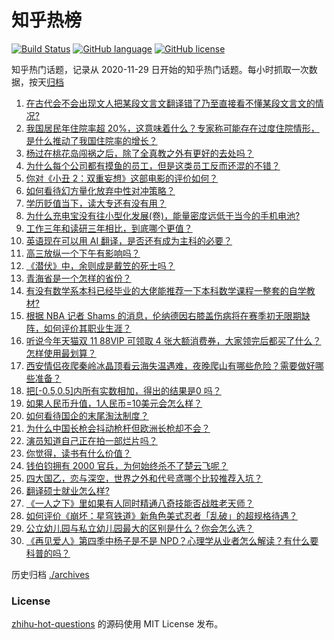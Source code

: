 # 知乎热榜
[![Build Status](https://github.com/ToWeLong/zhihu-hot-questions/workflows/CI/badge.svg)](https://github.com/ToWeLong/zhihu-hot-questions/actions)
[![GitHub language](https://img.shields.io/badge/language-golang-orange.svg)](https://golang.org/)
[![GitHub license](https://img.shields.io/github/license/ToWeLong/zhihu-hot-questions)](https://github.com/ToWeLong/zhihu-hot-questions/blob/main/LICENSE)

知乎热门话题，记录从 2020-11-29 日开始的知乎热门话题。每小时抓取一次数据，按天[归档](./archives)

<!-- BEGIN -->

1. [在古代会不会出现文人把某段文言文翻译错了乃至直接看不懂某段文言文的情况?](https://www.zhihu.com/question/768435246)
1. [我国居民年住院率超 20%，这意味着什么？专家称可能存在过度住院情形，是什么推动了我国住院率的增长？](https://www.zhihu.com/question/1362923439)
1. [杨过在桃花岛闯祸之后，除了全真教之外有更好的去处吗？](https://www.zhihu.com/question/1619788989)
1. [为什么每个公司都有摸鱼的员工，但是这类员工反而还混的不错？](https://www.zhihu.com/question/958119421)
1. [你对《小丑 2：双重妄想》这部电影的评价如何？](https://www.zhihu.com/question/857471089)
1. [如何看待幻方量化放弃中性对冲策略？](https://www.zhihu.com/question/1304466643)
1. [学历贬值当下，读大专还有没有用？](https://www.zhihu.com/question/1465344111)
1. [为什么充电宝没有往小型化发展(卷)，能量密度远低于当今的手机电池?](https://www.zhihu.com/question/829245195)
1. [工作三年和读研三年相比，到底哪个更值？](https://www.zhihu.com/question/655340951)
1. [英语现在可以用 AI 翻译，是否还有成为主科的必要？](https://www.zhihu.com/question/932943069)
1. [高三放纵一个下午有影响吗？](https://www.zhihu.com/question/1401125505)
1. [《潜伏》中，余则成是戴笠的死士吗？](https://www.zhihu.com/question/658564572)
1. [青海省是一个怎样的省份？](https://www.zhihu.com/question/339525110)
1. [有没有数学系本科已经毕业的大佬能推荐一下本科数学课程一整套的自学教材?](https://www.zhihu.com/question/631562078)
1. [根据 NBA 记者 Shams 的消息，伦纳德因右膝盖伤病将在赛季初无限期缺阵，如何评价其职业生涯？](https://www.zhihu.com/question/1250790416)
1. [听说今年天猫双 11 88VIP 可领取 4 张大额消费券，大家领完后都买了什么？怎样使用最划算？](https://www.zhihu.com/question/1170744447)
1. [西安情侣夜爬秦岭冰晶顶看云海失温遇难，夜晚爬山有哪些危险？需要做好哪些准备？](https://www.zhihu.com/question/1572793145)
1. [把[-0.5,0.5]内所有实数相加，得出的结果是0 吗？](https://www.zhihu.com/question/555998400)
1. [如果人民币升值，1人民币=10美元会怎么样？](https://www.zhihu.com/question/665438649)
1. [如何看待国企的末尾淘汰制度？](https://www.zhihu.com/question/692038920)
1. [为什么中国长枪会抖动枪杆但欧洲长枪却不会？](https://www.zhihu.com/question/1465927826)
1. [演员知道自己正在拍一部烂片吗？](https://www.zhihu.com/question/667483220)
1. [你觉得，读书有什么价值？](https://www.zhihu.com/question/1344545143)
1. [钱伯钧拥有 2000 官兵，为何始终杀不了楚云飞呢？](https://www.zhihu.com/question/496822793)
1. [四大国乙，恋与深空，世界之外和代号鸢哪个比较推荐入坑？](https://www.zhihu.com/question/796091025)
1. [翻译硕士就业怎么样?](https://www.zhihu.com/question/504661441)
1. [《一人之下》里如果有人同时精通八奇技能否战胜老天师？](https://www.zhihu.com/question/580824561)
1. [如何评价《崩坏：星穹铁道》新角色美式忍者「乱破」的超规格待遇？](https://www.zhihu.com/question/1563812662)
1. [公立幼儿园与私立幼儿园最大的区别是什么？你会怎么选？](https://www.zhihu.com/question/657497729)
1. [《再见爱人》第四季中杨子是不是 NPD？心理学从业者怎么解读？有什么要科普的吗？](https://www.zhihu.com/question/1247441972)

<!-- END -->

历史归档 [./archives](./archives)


### License
[zhihu-hot-questions](https://github.com/towelong/zhihu-hot-questions) 的源码使用 MIT License 发布。